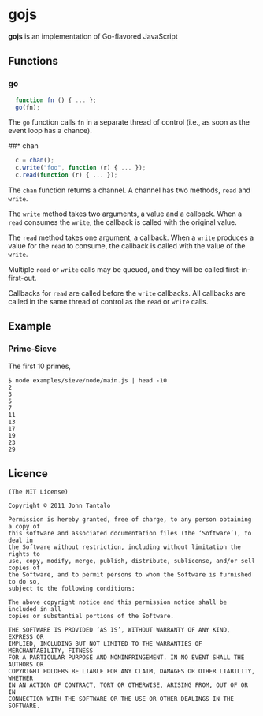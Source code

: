 # gojs

**gojs** is an implementation of Go-flavored JavaScript

## Functions

### go

```javascript
  function fn () { ... };
  go(fn);
```

The `go` function calls `fn` in a separate thread of control (i.e., as soon as the event loop has a chance).

##* chan

```javascript
  c = chan();
  c.write("foo", function (r) { ... });
  c.read(function (r) { ... });
```

The `chan` function returns a channel. A channel has two methods, `read` and `write`.

The `write` method takes two arguments, a value and a callback. When a `read` consumes the `write`, the callback is called with the original value.

The `read` method takes one argument, a callback. When a `write` produces a value for the `read` to consume, the callback is called with the value of the `write`.

Multiple `read` or `write` calls may be queued, and they will be called first-in-first-out.

Callbacks for `read` are called before the `write` callbacks. All callbacks are called in the same thread of control as the `read` or `write` calls.

## Example

### Prime-Sieve

The first 10 primes,

    $ node examples/sieve/node/main.js | head -10
    2
    3
    5
    7
    11
    13
    17
    19
    23
    29

## Licence

    (The MIT License)

    Copyright © 2011 John Tantalo

    Permission is hereby granted, free of charge, to any person obtaining a copy of
    this software and associated documentation files (the ‘Software’), to deal in
    the Software without restriction, including without limitation the rights to
    use, copy, modify, merge, publish, distribute, sublicense, and/or sell copies of
    the Software, and to permit persons to whom the Software is furnished to do so,
    subject to the following conditions:

    The above copyright notice and this permission notice shall be included in all
    copies or substantial portions of the Software.

    THE SOFTWARE IS PROVIDED ‘AS IS’, WITHOUT WARRANTY OF ANY KIND, EXPRESS OR
    IMPLIED, INCLUDING BUT NOT LIMITED TO THE WARRANTIES OF MERCHANTABILITY, FITNESS
    FOR A PARTICULAR PURPOSE AND NONINFRINGEMENT. IN NO EVENT SHALL THE AUTHORS OR
    COPYRIGHT HOLDERS BE LIABLE FOR ANY CLAIM, DAMAGES OR OTHER LIABILITY, WHETHER
    IN AN ACTION OF CONTRACT, TORT OR OTHERWISE, ARISING FROM, OUT OF OR IN
    CONNECTION WITH THE SOFTWARE OR THE USE OR OTHER DEALINGS IN THE SOFTWARE.

